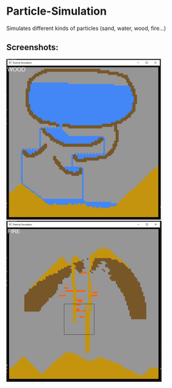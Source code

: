# Particle-Simulation
Simulates different kinds of particles (sand, water, wood, fire...)

Screenshots:
---------------
<img src="./Water_sim.png" width=405px height=420px>
<img src="./sand_and_fire_sim.png" width=407px height=421px>
